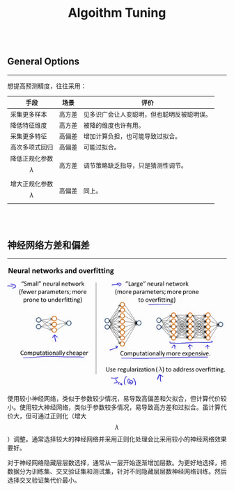# <center>Algoithm Tuning</center>

<br></br>



## General Options
----
想提高预测精度，往往采用：

|            手段           | 场景  |            评价              |
| ------------------------ | ----- | ----------------------- |
| 采集更多样本               | 高方差 | 见多识广会让人变聪明，但也聪明反被聪明误。 |
| 降低特征维度               | 高方差 | 被降的维度也许有用。 |
| 采集更多特征               | 高偏差 | 增加计算负担，也可能导致过拟合。 |
| 高次多项式回归             | 高偏差 | 可能过拟合。 |
| 降低正规化参数$$\lambda$$  | 高方差 | 调节策略缺乏指导，只是猜测性调节。 |
| 增大正规化参数$$\lambda$$  | 高偏差 | 同上。 |

<br></br>



## 神经网络方差和偏差
----
<p align="center">
  <img src="./Images/nn_tuning.png" width = "600"/>
</p>

使用较小神经网络，类似于参数较少情况，易导致高偏差和欠拟合，但计算代价较小。使用较大神经网络，类似于参数较多情况，易导致高方差和过拟合。虽计算代价大，但可通过正则化（增大$$\lambda$$）调整。通常选择较大的神经网络并采用正则化处理会比采用较小的神经网络效果要好。

对于神经网络隐藏层层数选择，通常从一层开始逐渐增加层数。为更好地选择，把数据分为训练集、交叉验证集和测试集，针对不同隐藏层层数神经网络训练。然后选择交叉验证集代价最小。
